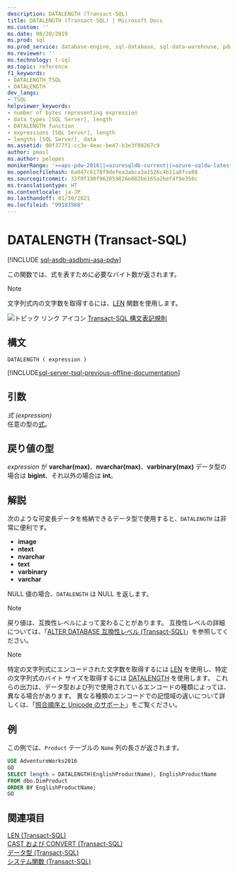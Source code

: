 ```yaml
---
description: DATALENGTH (Transact-SQL)
title: DATALENGTH (Transact-SQL) | Microsoft Docs
ms.custom: ''
ms.date: 08/20/2019
ms.prod: sql
ms.prod_service: database-engine, sql-database, sql-data-warehouse, pdw
ms.reviewer: ''
ms.technology: t-sql
ms.topic: reference
f1_keywords:
- DATALENGTH_TSQL
- DATALENGTH
dev_langs:
- TSQL
helpviewer_keywords:
- number of bytes representing expression
- data types [SQL Server], length
- DATALENGTH function
- expressions [SQL Server], length
- lengths [SQL Server], data
ms.assetid: 00f377f1-cc3e-4eac-be47-b3e3f80267c9
author: pmasl
ms.author: pelopes
monikerRange: '>=aps-pdw-2016||=azuresqldb-current||=azure-sqldw-latest||>=sql-server-2016||>=sql-server-linux-2017||=azuresqldb-mi-current'
ms.openlocfilehash: 6a047c6178f9defea3abca3a1526c4b11a8fce88
ms.sourcegitcommit: 33f0f190f962059826e002be165a2bef4f9e350c
ms.translationtype: HT
ms.contentlocale: ja-JP
ms.lasthandoff: 01/30/2021
ms.locfileid: "99183568"
---
```

# <a name="datalength-transact-sql"></a>DATALENGTH (Transact-SQL)
[!INCLUDE [sql-asdb-asdbmi-asa-pdw](../../includes/applies-to-version/sql-asdb-asdbmi-asa-pdw.md)]

この関数では、式を表すために必要なバイト数が返されます。

> [!NOTE]
> 文字列式内の文字数を取得するには、[LEN](../../t-sql/functions/len-transact-sql.md) 関数を使用します。
  
![トピック リンク アイコン](../../database-engine/configure-windows/media/topic-link.gif "トピック リンク アイコン") [Transact-SQL 構文表記規則](../../t-sql/language-elements/transact-sql-syntax-conventions-transact-sql.md)
  
## <a name="syntax"></a>構文  
  
```syntaxsql
DATALENGTH ( expression )   
```  

[!INCLUDE[sql-server-tsql-previous-offline-documentation](../../includes/sql-server-tsql-previous-offline-documentation.md)]

## <a name="arguments"></a>引数
*式 (expression)*  
任意の型の[式](../../t-sql/language-elements/expressions-transact-sql.md)。
  
## <a name="return-types"></a>戻り値の型
*expression* が **varchar(max)**、**nvarchar(max)**、**varbinary(max)** データ型の場合は **bigint**、それ以外の場合は **int**。
  
## <a name="remarks"></a>解説  
次のような可変長データを格納できるデータ型で使用すると、`DATALENGTH` は非常に便利です。
- **image**
- **ntext**
- **nvarchar**
- **text**
- **varbinary**
- **varchar**
  
NULL 値の場合、`DATALENGTH` は NULL を返します。
  
> [!NOTE]  
> 戻り値は、互換性レベルによって変わることがあります。 互換性レベルの詳細については、「[ALTER DATABASE 互換性レベル &#40;Transact-SQL&#41;](../../t-sql/statements/alter-database-transact-sql-compatibility-level.md)」を参照してください。  

> [!NOTE]
> 特定の文字列式にエンコードされた文字数を取得するには [LEN](../../t-sql/functions/len-transact-sql.md) を使用し、特定の文字列式のバイト サイズを取得するには [DATALENGTH](../../t-sql/functions/datalength-transact-sql.md) を使用します。 これらの出力は、データ型および列で使用されているエンコードの種類によっては、異なる場合があります。 異なる種類のエンコードでの記憶域の違いについて詳しくは、「[照合順序と Unicode のサポート](../../relational-databases/collations/collation-and-unicode-support.md)」をご覧ください。

## <a name="examples"></a>例  
この例では、`Product` テーブルの `Name` 列の長さが返されます。
  
```sql
USE AdventureWorks2016  
GO
SELECT length = DATALENGTH(EnglishProductName), EnglishProductName  
FROM dbo.DimProduct  
ORDER BY EnglishProductName;  
GO  
```  
  
## <a name="see-also"></a>関連項目
[LEN &#40;Transact-SQL&#41;](../../t-sql/functions/len-transact-sql.md)  
[CAST および CONVERT &#40;Transact-SQL&#41;](../../t-sql/functions/cast-and-convert-transact-sql.md)  
[データ型 &#40;Transact-SQL&#41;](../../t-sql/data-types/data-types-transact-sql.md)  
[システム関数 &#40;Transact-SQL&#41;](../../relational-databases/system-functions/system-functions-category-transact-sql.md)
